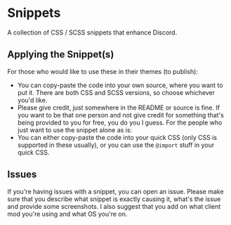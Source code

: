 # Snippets
A collection of CSS / SCSS snippets that enhance Discord.

## Applying the Snippet(s)
For those who would like to use these in their themes (to publish): 
- You can copy-paste the code into your own source, where you want to put it. There are both CSS and SCSS versions, so choose whichever you'd like.
- Please give credit, just somewhere in the README or source is fine. If you want to be that one person and not give credit for something that's being provided to you for free, you do you I guess.
For the people who just want to use the snippet alone as is:
- You can either copy-paste the code into your quick CSS (only CSS is supported in these usually), or you can use the `@import` stuff in your quick CSS. 

## Issues
If you're having issues with a snippet, you can open an issue. Please make sure that you describe what snippet is exactly causing it, what's the issue and provide some screenshots. I also suggest that you add on what client mod you're using and what OS you're on.